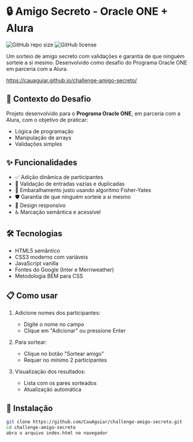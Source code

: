 # 🔒 Amigo Secreto - Oracle ONE + Alura

![GitHub repo size](https://img.shields.io/github/repo-size/CauAguiar/challenge-amigo-secreto?style=flat-square)
![GitHub license](https://img.shields.io/github/license/CauAguiar/challenge-amigo-secreto?style=flat-square)

Um sorteio de amigo secreto com validações e garantia de que ninguém sorteie a si mesmo. Desenvolvido como desafio do Programa Oracle ONE em parceria com a Alura.

https://cauaguiar.github.io/challenge-amigo-secreto/

## 🎯 Contexto do Desafio
Projeto desenvolvido para o **Programa Oracle ONE**, em parceria com a Alura, com o objetivo de praticar:
- Lógica de programação
- Manipulação de arrays
- Validações simples

## ✨ Funcionalidades
- ✅ Adição dinâmica de participantes
- 🚫 Validação de entradas vazias e duplicadas
- 🔀 Embaralhamento justo usando algoritmo Fisher-Yates
- 🛡️ Garantia de que ninguém sorteie a si mesmo
- 📱 Design responsivo
- ♿ Marcação semântica e acessível

## 🛠️ Tecnologias
- HTML5 semântico
- CSS3 moderno com variáveis
- JavaScript vanilla
- Fontes do Google (Inter e Merriweather)
- Metodologia BEM para CSS

## 📋 Como usar
1. Adicione nomes dos participantes:
   - Digite o nome no campo
   - Clique em "Adicionar" ou pressione Enter
   
2. Para sortear:
   - Clique no botão "Sortear amigo"
   - Requer no mínimo 2 participantes

3. Visualização dos resultados:
   - Lista com os pares sorteados
   - Atualização automática

## 🚀 Instalação
```bash
git clone https://github.com/CauAguiar/challenge-amigo-secreto.git
cd challenge-amigo-secreto
abra o arquivo index.html no navegador
